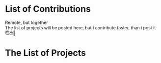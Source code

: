 # List of Contributions

Remote, but together\
The list of projects will be posted here, but i contribute faster, than i post it 😇🤓🤗

# The List of Projects
